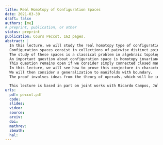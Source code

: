 ```yaml
---
title: Real Homotopy of Configuration Spaces
date: 2021-03-30
draft: false
authors: [me]
# preprint, publication, or other
status: preprint
publication: Cours Peccot. 162 pages.
abstract: |
  In this lecture, we will study the real homotopy type of configuration spaces of manifolds.
  Configuration spaces consist in collections of pairwise distinct points in a given manifold.
  The study of these spaces is a classical problem in algebraic topology.
  An important question about configuration space is homotopy invariance: if a manifold can be continuously deformed into another one, then can the configuration spaces of the first manifold be continuously deformed in the configuration spaces of the second?
  This question remains open if we consider simply connected closed manifolds.
  In this lecture, we will see how to prove this conjecture in characteristic zero (i.e. if we restrict ourselves to algebro-topological invariants with real coefficients).
  We will then consider a generalization to manifolds with boundary.
  The proof involves ideas from the theory of operads, which will be introduced at the end of the lecture.

  This lecture is based in part on joint works with Ricardo Campos, Julien Ducoulombier, Pascal Lambrechts, and Thomas Willwacher.
urls:
  pdf: peccot.pdf
  code:
  slides:
  video:
  source:
  arxiv:
  doi:
  mathrev:
  zbmath:
  hal:
---
```

